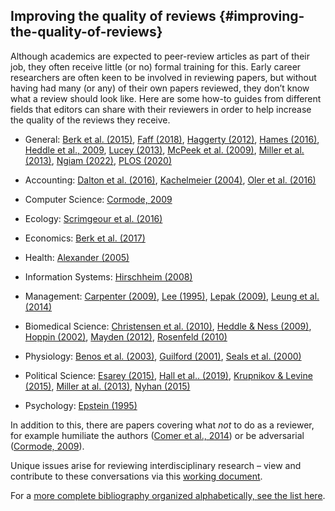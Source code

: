 ## Improving the quality of reviews {#improving-the-quality-of-reviews}

Although academics are expected to peer-review articles as part of their job, they often receive little (or no) formal training for this. Early career researchers are often keen to be involved in reviewing papers, but without having had many (or any) of their own papers reviewed, they don’t know what a review should look like. Here are some how-to guides from different fields that editors can share with their reviewers in order to help increase the quality of the reviews they receive.

- General: [Berk et al. (2015)](http://doi.org/10.2139/ssrn.2547191), [Faff (2018)](https://dx.doi.org/10.2139/ssrn.3269643), [Haggerty (2012)](https://www.chronicle.com/article/how-to-write-an-anonymous-peer-review/), [Hames (2016)](https://doi.org/10.6087/kcse.61), [Heddle et al., 2009](https://urldefense.com/v3/__https:/doi.org/10.1111/j.1537-2995.2009.02390.x__;!!KGKeukY!g5jqB6LdA31037oyGuu4_bl_NU4QP3TRwXZL-R7CEHoNquCpRfi-mAvqNa0kxZOk$), [Lucey (2013)](https://www.theguardian.com/higher-education-network/blog/2013/sep/27/peer-review-10-tips-research-paper), [McPeek et al. (2009)](https://doi.org/10.1086/598847), [Miller et al. (2013)](https://doi.org/10.1017/S104909651200128X), [Ngiam (2022)](https://williamngiam.github.io/blog/my_peer_review_process), [PLOS (2020)](https://plos.org/resource/how-to-read-a-manuscript-as-a-peer-reviewer/)

- Accounting: [Dalton et al. (2016)](https://doi.org/10.2308/iace-50979), [Kachelmeier (2004)](https://doi.org/10.2308/jata.2004.26.s-1.143), [Oler et al. (2016)](https://doi.org/10.2308/iace-50748)

- Computer Science: [Cormode, 2009](https://doi.org/10.1145/1519103.1519122)

- Ecology: [Scrimgeour et al. (2016)](https://doi.org/10.1086/688856)

- Economics: [Berk et al. (2017)](https://doi.org/10.1257/jep.31.1.231)

- Health: [Alexander (2005)](https://doi.org/10.1007/s10995-005-2423-y)

- Information Systems: [Hirschheim (2008)](https://doi.org/10.17705/1jais.00167)

- Management: [Carpenter (2009)](https://doi.org/10.5465/AMR.2009.36982609), [Lee (1995)](https://doi.org/10.1016/0272-6963(95)94762-W), [Lepak (2009)](https://doi.org/10.5465/AMR.2009.40631320), [Leung et al. (2014)](https://doi.org/10.1016/j.tmp.2014.01.003)

- Biomedical Science: [Christensen et al. (2010)](https://doi.org/10.1111/j.1442-2042.2010.02622.x), [Heddle & Ness (2009)](https://doi.org/10.1111/j.1537-2995.2009.02390.x), [Hoppin (2002)](https://doi.org/10.1164/rccm.200204-324OE), [Mayden (2012)](https://www.ncbi.nlm.nih.gov/pmc/articles/PMC4093306/), [Rosenfeld (2010)](https://doi.org/10.1016/j.otohns.2010.02.010)

- Physiology: [Benos et al. (2003)](https://doi.org/10.1152/advan.00057.2002), [Guilford (2001)](https://doi.org/10.1152/advances.2001.25.3.167), [Seals et al. (2000)](https://doi.org/10.1152/advances.2000.23.1.s52)

- Political Science: [Esarey (2015)](https://thepoliticalmethodologist.files.wordpress.com/2016/02/tpm_v23_n1.pdf), [Hall et al.. (2019)](https://doi.org/10.1080/15236803.2019.1616657), [Krupnikov & Levine (2015)](https://thepoliticalmethodologist.files.wordpress.com/2016/02/tpm_v23_n1.pdf), [Miller at al. (2013)](https://doi.org/10.1017/S104909651200128X), [Nyhan (2015)](https://thepoliticalmethodologist.files.wordpress.com/2016/02/tpm_v23_n1.pdf)

- Psychology: [Epstein (1995)](https://doi.org/10.1037/0003-066X.50.10.883)

In addition to this, there are papers covering what _not_ to do as a reviewer, for example humiliate the authors ([Comer et al., 2014](https://doi.org/10.1080/17449642.2014.913341)) or be adversarial ([Cormode, 2009](https://doi.org/10.1145/1519103.1519122)).

Unique issues arise for reviewing interdisciplinary research – view and contribute to these conversations via this [working document](https://docs.google.com/document/d/1tTKbqEQ1gz5-8bZenyi4j2Tbnd0zvAuhmG805_S9NAs/edit).

For a [more complete bibliography organized alphabetically, see the list here](https://docs.google.com/document/d/1ZsxtLZBV2gcZ4UrsMg4UKy8zdCS5YHWIgTwMuOJo-y8/edit?usp=sharing).
